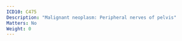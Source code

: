 ```yaml
---
ICD10: C475
Description: "Malignant neoplasm: Peripheral nerves of pelvis"
Matters: No
Weight: 0
---
```


